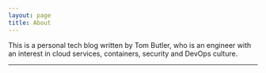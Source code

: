 ```yaml
---
layout: page
title: About
---
```


This is a personal tech blog written by Tom Butler, who is an engineer with an interest in cloud services, containers, security and DevOps culture. 

---
